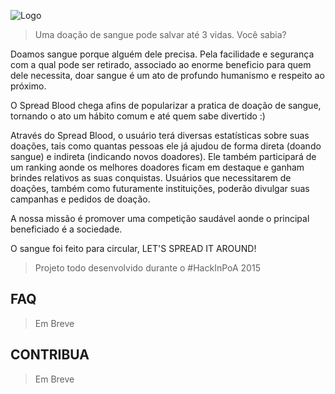 ![Logo](http://i.imgur.com/npPaMPo.png "Spread Blood")

> Uma doação de sangue pode salvar até 3 vidas. Você sabia?

Doamos sangue porque alguém dele precisa. Pela facilidade e segurança com a qual pode ser retirado, associado ao enorme beneficio para quem dele necessita, doar sangue é um ato de profundo humanismo e respeito ao próximo.

O Spread Blood chega afins de popularizar a pratica de doação de sangue, tornando o ato um hábito comum e até quem sabe divertido :)

Através do Spread Blood, o usuário terá diversas estatísticas sobre suas doações, tais como quantas pessoas ele já ajudou de forma direta (doando sangue) e indireta (indicando novos doadores). Ele também participará de um ranking aonde os melhores doadores ficam em destaque e ganham brindes relativos as suas conquistas. Usuários que necessitarem de doações, também como futuramente instituições, poderão divulgar suas campanhas e pedidos de doação.

A nossa missão é promover uma competição saudável aonde o principal beneficiado é a sociedade.

O sangue foi feito para circular, LET'S SPREAD IT AROUND!

> Projeto todo desenvolvido durante o #HackInPoA 2015

## FAQ

>  Em Breve

## CONTRIBUA

>  Em Breve
